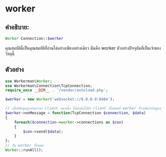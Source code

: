 # worker
## คำอธิบาย:
```php
Worker Connection::$worker
```

คุณสมบัตินี้เป็นคุณสมบัติที่อ่านได้อย่างเพียงอย่างเดียว นั่นคือ worker ตัวอย่างปัจจุบันที่เป็นเจ้าของวัสดุนี้


## ตัวอย่าง

```php
use Workerman\Worker;
use Workerman\Connection\TcpConnection;
require_once __DIR__ . '/vendor/autoload.php';

$worker = new Worker('websocket://0.0.0.0:8484');

// เมื่อมีข้อมูลถูกส่งมาจาก client คนหนึ่ง ให้ส่งต่อไปยัง client ทั้งหมดที่ worker ปัจจุบันกำลังดูแล
$worker->onMessage = function(TcpConnection $connection, $data)
{
    foreach($connection->worker->connections as $con)
    {
        $con->send($data);
    }
};
// รัน worker ทั้งหมด
Worker::runAll();
```
